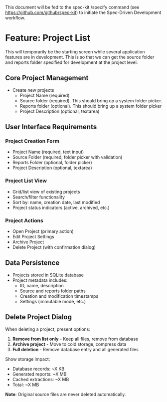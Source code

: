 This document will be fed to the spec-kit /specify command (see https://github.com/github/spec-kit) to initiate the Spec-Driven Development workflow.

# Feature: Project List

This will temporarily be the starting screen while several application features are in development. This is so that we can get the source folder and reports folder specified for development at the project level.

## Core Project Management

- Create new projects
  - Project Name (required)
  - Source folder (required). This should bring up a system folder picker.
  - Reports folder (optional). This should bring up a system folder picker
  - Project Description (optional, textarea)

## User Interface Requirements

### Project Creation Form

- Project Name (required, text input)
- Source Folder (required, folder picker with validation)
- Reports Folder (optional, folder picker)
- Project Description (optional, textarea)

### Project List View

- Grid/list view of existing projects
- Search/filter functionality
- Sort by: name, creation date, last modified
- Project status indicators (active, archived, etc.)

### Project Actions

- Open Project (primary action)
- Edit Project Settings
- Archive Project
- Delete Project (with confirmation dialog)

## Data Persistence

- Projects stored in SQLite database
- Project metadata includes:
  - ID, name, description
  - Source and reports folder paths
  - Creation and modification timestamps
  - Settings (immutable mode, etc.)

## Delete Project Dialog

When deleting a project, present options:

1. **Remove from list only** - Keep all files, remove from database
2. **Archive project** - Move to cold storage, compress data
3. **Full deletion** - Remove database entry and all generated files

Show storage impact:

- Database records: ~X KB
- Generated reports: ~X MB
- Cached extractions: ~X MB
- Total: ~X MB

**Note**: Original source files are never deleted automatically.